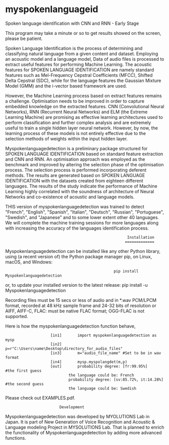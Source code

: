 # myspokenlanguageid
Spoken language identification with CNN and RNN - Early Stage

This program may take a minute or so to get results showed on the screen, please be patient.

Spoken Language Identification is the process of determining and classifying natural language from a given content and dataset. 
Employing an acoustic model and a language model, Data of audio files is processed to extract useful features for performing Machine Learning. 
The acoustic features for SPOKEN LANGUAGE IDENTIFICATION are namely standard features such as Mel-Frequency Cepstral Coefficients (MFCC), 
Shifted Delta Cepstral (SDC), while for the language features the Gaussian Mixture Model (GMM) and the i-vector based framework are used. 

However, the Machine Learning process based on extract features remains a challenge. Optimisation needs to be improved in order to capture embedded knowledge on the extracted features. CNN (Convolutional Neural Networks), RNN (Recurrent Neural Networks) and ELM (the Extreme Learning Machine) are promising as effective learning architectures used to perform classification and further complex analysis and are extremely useful to train a single hidden layer neural network. However, by now, the learning process of these models is not entirely effective due to the selection methods of weights within the input hidden layer.

Myspokenlanguagedetection is a preliminary package structured for SPOKEN LANGUAGE IDENTIFICATION based on standard feature extraction and CNN and RNN. An optimisation approach was employed as the benchmark and improved by altering the selection phase of the optimisation process. The selection process is performed incorporating deferent methods. The results are generated based on SPOKEN LANGUAGE IDENTIFICATION with the datasets created from eighteen different languages. The results of the study indicate the performance of Machine Learning highly correlated with the soundness of architecture of Neural Networks and co-existence of acoustic and language models. 

THIS version of myspokenlanguagedetection was trained to detect "French", "English", "Spanish", "Italian", "Deutsch", "Russian", "Portuguese", "Swedish", and "Japanese" and to some lower extent other 40 languages. We will complete the machine training 
sessions for more languages along with increasing the accuracy of the languages identification process.

                                                          Installation
                                                         =============
Myspokenlanguagedetection can be installed like any other Python library, using (a recent version of) the Python package 
manager pip, on Linux, macOS, and Windows:

                                                    pip install Myspokenlanguagedetection
				
or, to update your installed version to the latest release:
                                                    pip install -u Myspokenlanguagedetection 	
                                                    
Recording files must be 15 secs or less of audio and in *.wav PCM/LPCM format, recorded at 48 kHz sample frame and 24-32 bits of resolution or AIFF, AIFF-C, FLAC: must be native FLAC format; OGG-FLAC is not supported.

Here is how the myspokenlanguagedetection function behave,  

						[in1]		import myspokenlanguagedetection as mysp
						[in2]		p=r"C:\Users\name\Desktop\directory_for_audio_files"
						[in3]		m="audio_file_name" #Set to be in wav format 
						[in4]		mysp.myspolangdet(m,p)
						[out]		probability degree: [fr:99.95%]             #the first guess
								the language could be: French
								probability degree: [sv:85.72%, it:14.28%]  #the second guess
								the language could be: Swedish
  Please check out EXAMPLES.pdf. 
                                                        
							Development

Myspokenlanguagedetection was developed by MYOLUTIONS Lab in Japan. It is part of New Generation of Voice Recognition and Acoustic & Language modeling Project in MYSOLUTIONS Lab. That is planned to enrich the functionality of Myspokenlanguagedetection by adding more advanced functions. 

